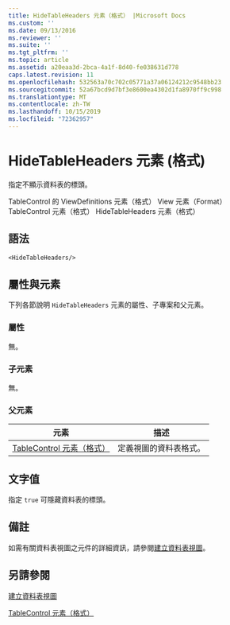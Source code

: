 ```yaml
---
title: HideTableHeaders 元素（格式） |Microsoft Docs
ms.custom: ''
ms.date: 09/13/2016
ms.reviewer: ''
ms.suite: ''
ms.tgt_pltfrm: ''
ms.topic: article
ms.assetid: a20eaa3d-2bca-4a1f-8d40-fe038631d778
caps.latest.revision: 11
ms.openlocfilehash: 532563a70c702c05771a37a06124212c9548bb23
ms.sourcegitcommit: 52a67bcd9d7bf3e8600ea4302d1fa8970ff9c998
ms.translationtype: MT
ms.contentlocale: zh-TW
ms.lasthandoff: 10/15/2019
ms.locfileid: "72362957"
---
```

# <a name="hidetableheaders-element-format"></a>HideTableHeaders 元素 (格式)

指定不顯示資料表的標頭。

TableControl 的 ViewDefinitions 元素（格式） View 元素（Format） TableControl 元素（格式） HideTableHeaders 元素（格式）

## <a name="syntax"></a>語法

```vb
<HideTableHeaders/>
```

## <a name="attributes-and-elements"></a>屬性與元素

下列各節說明 `HideTableHeaders` 元素的屬性、子專案和父元素。

### <a name="attributes"></a>屬性

無。

### <a name="child-elements"></a>子元素

無。

### <a name="parent-elements"></a>父元素

|元素|描述|
|-------------|-----------------|
|[TableControl 元素（格式）](./tablecontrol-element-format.md)|定義視圖的資料表格式。|

## <a name="text-value"></a>文字值

指定 `true` 可隱藏資料表的標頭。

## <a name="remarks"></a>備註

如需有關資料表視圖之元件的詳細資訊，請參閱[建立資料表視圖](./creating-a-table-view.md)。

## <a name="see-also"></a>另請參閱

[建立資料表視圖](./creating-a-table-view.md)

[TableControl 元素（格式）](./tablecontrol-element-format.md)
